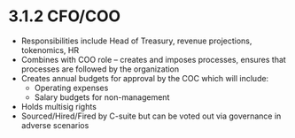 # 3.1.2 CFO/COO

* Responsibilities include Head of Treasury, revenue projections, tokenomics, HR
* Combines with COO role – creates and imposes processes, ensures that processes are followed by the organization
* Creates annual budgets for approval by the COC which will include:
  * Operating expenses
  * Salary budgets for non-management
* Holds multisig rights
* Sourced/Hired/Fired by C-suite but can be voted out via governance in adverse scenarios
